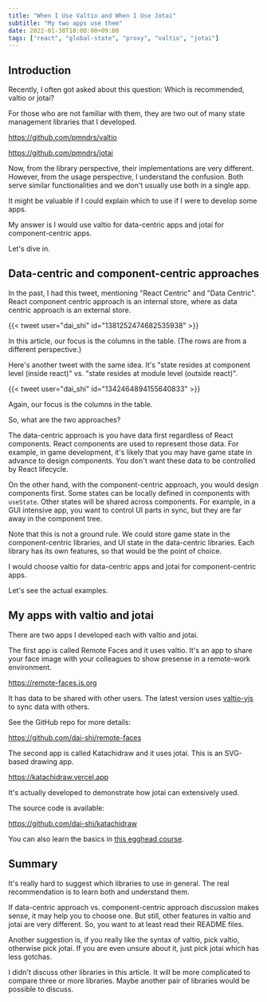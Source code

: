 ```yaml
---
title: "When I Use Valtio and When I Use Jotai"
subtitle: "My two apps use them"
date: 2022-01-30T18:00:00+09:00
tags: ["react", "global-state", "proxy", "valtio", "jotai"]
---
```


## Introduction

Recently, I often got asked about this question:
Which is recommended, valtio or jotai?

For those who are not familiar with them,
they are two out of many state management libraries that I developed.

<https://github.com/pmndrs/valtio>

<https://github.com/pmndrs/jotai>

Now, from the library perspective, their implementations are very different.
However, from the usage perspective, I understand the confusion.
Both serve similar functionalities and we don't usually use both
in a single app.

It might be valuable if I could explain which to use if
I were to develop some apps.

My answer is I would use valtio for data-centric apps and
jotai for component-centric apps.

Let's dive in.

## Data-centric and component-centric approaches

In the past, I had this tweet, mentioning
"React Centric" and "Data Centric".
React component centric approach is an internal store,
where as data centric approach is an external store.

{{< tweet user="dai_shi" id="1381252474682535938" >}}

In this article, our focus is the columns in the table.
(The rows are from a different perspective.)

Here's another tweet with the same idea.
It's "state resides at component level (inside react)"
vs.
"state resides at module level (outside react)".

{{< tweet user="dai_shi" id="1342464894155640833" >}}

Again, our focus is the columns in the table.

So, what are the two approaches?

The data-centric approach is you have data first regardless of
React components.
React components are used to represent those data.
For example, in game development, it's likely that
you may have game state in advance to design components.
You don't want these data to be controlled by React lifecycle.

On the other hand, with the component-centric approach,
you would design components first.
Some states can be locally defined in components with `useState`.
Other states will be shared across components.
For example, in a GUI intensive app, you want to control UI parts
in sync, but they are far away in the component tree.

Note that this is not a ground rule. We could store
game state in the component-centric libraries,
and UI state in the data-centric libraries.
Each library has its own features, so that would be
the point of choice.

I would choose valtio for data-centric apps
and jotai for component-centric apps.

Let's see the actual examples.

## My apps with valtio and jotai

There are two apps I developed each with valtio and jotai.

The first app is called Remote Faces and it uses valtio.
It's an app to share your face image with your colleagues
to show presense in a remote-work environment.

<https://remote-faces.js.org>

It has data to be shared with other users.
The latest version uses [valtio-yjs](https://github.com/dai-shi/valtio-yjs)
to sync data with others.

See the GitHub repo for more details:

<https://github.com/dai-shi/remote-faces>

The second app is called Katachidraw and it uses jotai.
This is an SVG-based drawing app.

<https://katachidraw.vercel.app>

It's actually developed to demonstrate how jotai can
extensively used.

The source code is available:

<https://github.com/dai-shi/katachidraw>

You can also learn the basics in
[this egghead course](https://egghead.io/courses/manage-application-state-with-jotai-atoms-2c3a29f0?af=egwzez).

## Summary

It's really hard to suggest which libraries to use in general.
The real recommendation is to learn both and understand them.

If data-centric approach vs. component-centric approach discussion
makes sense, it may help you to choose one. But still, other features
in valtio and jotai are very different. So, you want to at least
read their README files.

Another suggestion is, if you really like the syntax of valtio,
pick valtio, otherwise pick jotai.
If you are even unsure about it, just pick jotai which has less gotchas.

I didn't discuss other libraries in this article.
It will be more complicated to compare three or more libraries.
Maybe another pair of libraries would be possible to discuss.
